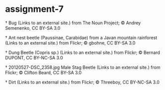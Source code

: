 # assignment-7

† Bug (Links to an external site.) from The Noun Project; © Andrey Semenenko, CC BY-SA 3.0

† Ant nest beetle (Paussinae, Carabidae) from a Javan mountain rainforest (Links to an external site.) from Flickr; © gbohne, CC BY-SA 3.0

† Dung Beetle (Copris sp.) (Links to an external site.) from Flickr; © Bernard DUPONT, CC BY-NC-SA 3.0

† 20120527-DSC_2358.jpg Male Stag Beetle (Links to an external site.) from Flickr; © Clifton Beard, CC BY-SA 3.0

† Dirt (Links to an external site.) from Flickr; © Threeboy, CC BY-NC-SA 3.0
